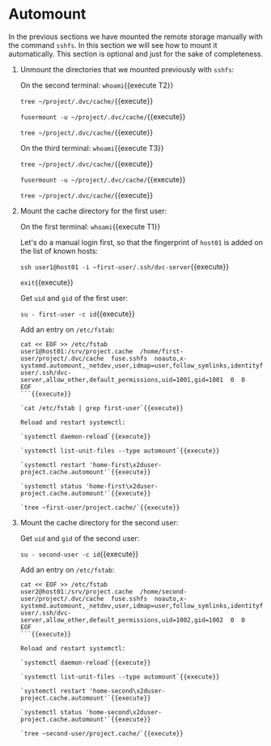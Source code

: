 # Automount

In the previous sections we have mounted the remote storage manually
with the command `sshfs`. In this section we will see how to mount it
automatically. This section is optional and just for the sake of
completeness.

1. Unmount the directories that we mounted previously with `sshfs`:

   On the second terminal: `whoami`{{execute T2}}
   
   `tree ~/project/.dvc/cache/`{{execute}}

   `fusermount -u ~/project/.dvc/cache/`{{execute}}

   `tree ~/project/.dvc/cache/`{{execute}}

   On the third terminal: `whoami`{{execute T3}}
   
   `tree ~/project/.dvc/cache/`{{execute}}

   `fusermount -u ~/project/.dvc/cache/`{{execute}}

   `tree ~/project/.dvc/cache/`{{execute}}

2. Mount the cache directory for the first user:

   On the first terminal: `whoami`{{execute T1}}

   Let's do a manual login first, so that the fingerprint of `host01`
   is added on the list of known hosts:
   
   `ssh user1@host01 -i ~first-user/.ssh/dvc-server`{{execute}}
   
   `exit`{{execute}}
   
   Get `uid` and `gid` of the first user:
   
   `su - first-user -c id`{{execute}}
   
   Add an entry on `/etc/fstab`:

   ```
   cat << EOF >> /etc/fstab
   user1@host01:/srv/project.cache  /home/first-user/project/.dvc/cache  fuse.sshfs  noauto,x-systemd.automount,_netdev,user,idmap=user,follow_symlinks,identityfile=/home/first-user/.ssh/dvc-server,allow_other,default_permissions,uid=1001,gid=1001  0  0
   EOF
   ```{{execute}}
   
   `cat /etc/fstab | grep first-user`{{execute}}
   
   Reload and restart systemctl:
   
   `systemctl daemon-reload`{{execute}}
   
   `systemctl list-unit-files --type automount`{{execute}}
   
   `systemctl restart 'home-first\x2duser-project.cache.automount'`{{execute}}
   
   `systemctl status 'home-first\x2duser-project.cache.automount'`{{execute}}
   
   `tree ~first-user/project.cache/`{{execute}}

3. Mount the cache directory for the second user:

   Get `uid` and `gid` of the second user:
   
   `su - second-user -c id`{{execute}}
   
   Add an entry on `/etc/fstab`:

   ```
   cat << EOF >> /etc/fstab
   user2@host01:/srv/project.cache  /home/second-user/project/.dvc/cache  fuse.sshfs  noauto,x-systemd.automount,_netdev,user,idmap=user,follow_symlinks,identityfile=/home/second-user/.ssh/dvc-server,allow_other,default_permissions,uid=1002,gid=1002  0  0
   EOF
   ```{{execute}}
   
   Reload and restart systemctl:
   
   `systemctl daemon-reload`{{execute}}
   
   `systemctl list-unit-files --type automount`{{execute}}
   
   `systemctl restart 'home-second\x2duser-project.cache.automount'`{{execute}}

   `systemctl status 'home-second\x2duser-project.cache.automount'`{{execute}}

   `tree ~second-user/project.cache/`{{execute}}

